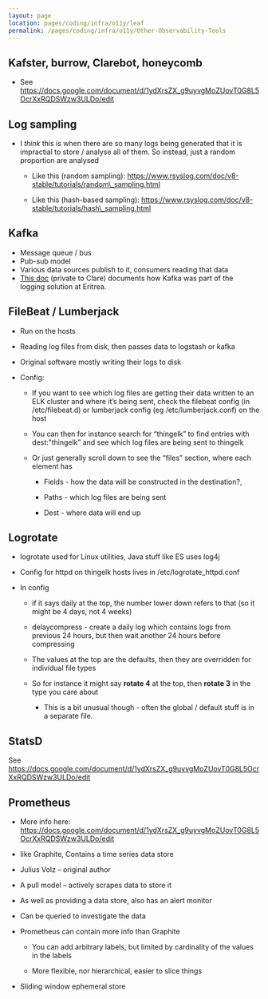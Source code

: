 ```yaml
---
layout: page
location: pages/coding/infra/o11y/leaf
permalink: /pages/coding/infra/o11y/Other-Observability-Tools
---
```

## Kafster, burrow, Clarebot, honeycomb

  - See
    <https://docs.google.com/document/d/1ydXrsZX_g9uyvgMoZUovT0G8L5OcrXxRQDSWzw3ULDo/edit>

## Log sampling

  - I *think* this is when there are so many logs being generated that
    it is impractial to store / analyse all of them. So instead, just a
    random proportion are analysed
    
      - Like this (random sampling):
        [<span class="underline">https://www.rsyslog.com/doc/v8-stable/tutorials/random\_sampling.html</span>](https://www.rsyslog.com/doc/v8-stable/tutorials/random_sampling.html)
    
      - Like this (hash-based sampling):
        [<span class="underline">https://www.rsyslog.com/doc/v8-stable/tutorials/hash\_sampling.html</span>](https://www.rsyslog.com/doc/v8-stable/tutorials/hash_sampling.html)

## Kafka

  - Message queue / bus
  - Pub-sub model  
  - Various data sources publish to it, consumers reading that data
  - [This doc](https://docs.google.com/document/d/1BKEKz1indvtF2TSAGN88nHbEtKtvbehYwaqhWxseVV0/edit) (private to Clare) documents how Kafka was part of the logging solution at Eritrea.

## FileBeat / Lumberjack

  - Run on the hosts

  - Reading log files from disk, then passes data to logstash or kafka

  - Original software mostly writing their logs to disk

  - Config:
    
      - If you want to see which log files are getting their data
        written to an ELK cluster and where it’s being sent, check the
        filebeat config (in /etc/filebeat.d) or lumberjack config (eg
        /etc/lumberjack.conf) on the host
    
    <!-- end list -->
    
      - You can then for instance search for “thingelk” to find entries
        with dest:”thingelk” and see which log files are being sent to
        thingelk
    
      - Or just generally scroll down to see the “files” section, where
        each element has
        
          - Fields - how the data will be constructed in the
            destination?,
        
          - Paths - which log files are being sent
        
          - Dest - where data will end up

## Logrotate

  - logrotate used for Linux utilities, Java stuff like ES uses log4j

  - Config for httpd on thingelk hosts lives in
    /etc/logrotate\_httpd.conf

  - In config
    
      - if it says daily at the top, the number lower down refers to
        that (so it might be 4 days, not 4 weeks)
    
      - delaycompress - create a daily log which contains logs from
        previous 24 hours, but then wait another 24 hours before
        compressing
    
      - The values at the top are the defaults, then they are overridden
        for individual file types
    
      - So for instance it might say **rotate 4** at the top, then
        **rotate 3** in the type you care about
        
          - This is a bit unusual though - often the global / default
            stuff is in a separate file.

## StatsD

See
<https://docs.google.com/document/d/1ydXrsZX_g9uyvgMoZUovT0G8L5OcrXxRQDSWzw3ULDo/edit>

## Prometheus

  - More info here:
    <https://docs.google.com/document/d/1ydXrsZX_g9uyvgMoZUovT0G8L5OcrXxRQDSWzw3ULDo/edit>

  - Iike Graphite, Contains a time series data store

  - Julius Volz – original author

  - A pull model – actively scrapes data to store it

  - As well as providing a data store, also has an alert monitor

  - Can be queried to investigate the data

  - Prometheus can contain more info than Graphite
    
      - You can add arbitrary labels, but limited by cardinality of the
        values in the labels
    
      - More flexible, nor hierarchical, easier to slice things

  - Sliding window ephemeral store
